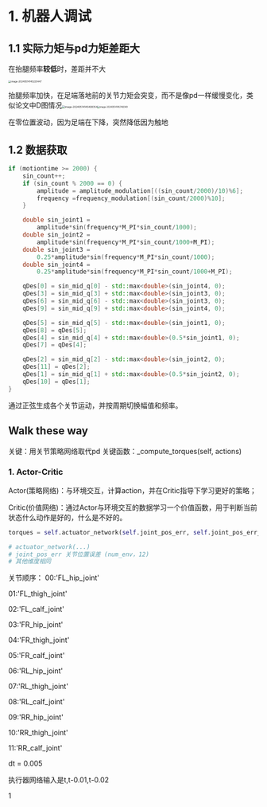 # 1. 机器人调试

## 1.1 实际力矩与pd力矩差距大

在抬腿频率**较低**时，差距并不大

<img src="https://typora-picture-01.oss-cn-shenzhen.aliyuncs.com/image/image-20240514145225447.png" alt="image-20240514145225447" style="zoom:33%;" />

抬腿频率加快，在足端落地前的关节力矩会突变，而不是像pd一样缓慢变化，类似论文中D图情况<img src="https://typora-picture-01.oss-cn-shenzhen.aliyuncs.com/image/image-20240514145408354.png" alt="image-20240514145408354" style="zoom: 35%;" /><img src="https://typora-picture-01.oss-cn-shenzhen.aliyuncs.com/image/image-20240514145748349.png" alt="image-20240514145748349" style="zoom:30%;" />

在零位置波动，因为足端在下降，突然降低因为触地

## 1.2 数据获取

```C++
if (motiontime >= 2000) {
    sin_count++;
    if (sin_count % 2000 == 0) {
        amplitude = amplitude_modulation[((sin_count/2000)/10)%6];
        frequency =frequency_modulation[(sin_count/2000)%10];
    }

    double sin_joint1 = 
    	amplitude*sin(frequency*M_PI*sin_count/1000);
    double sin_joint2 = 					
    	amplitude*sin(frequency*M_PI*sin_count/1000+M_PI);
    double sin_joint3 = 
    	0.25*amplitude*sin(frequency*M_PI*sin_count/1000);
    double sin_joint4 = 
    	0.25*amplitude*sin(frequency*M_PI*sin_count/1000+M_PI);

    qDes[0] = sin_mid_q[0] - std::max<double>(sin_joint4, 0);
    qDes[3] = sin_mid_q[3] + std::max<double>(sin_joint3, 0);
    qDes[6] = sin_mid_q[6] - std::max<double>(sin_joint3, 0);
    qDes[9] = sin_mid_q[9] + std::max<double>(sin_joint4, 0);

    qDes[5] = sin_mid_q[5] - std::max<double>(sin_joint1, 0);
    qDes[8] = qDes[5];
    qDes[4] = sin_mid_q[4] + std::max<double>(0.5*sin_joint1, 0);
    qDes[7] = qDes[4];

    qDes[2] = sin_mid_q[2] - std::max<double>(sin_joint2, 0);
    qDes[11] = qDes[2];
    qDes[1] = sin_mid_q[1] + std::max<double>(0.5*sin_joint2, 0);
    qDes[10] = qDes[1];
}
```

通过正弦生成各个关节运动，并按周期切换幅值和频率。

## Walk these way

关键：用关节策略网络取代pd  关键函数：\_compute_torques(self, actions)

### 1. Actor-Critic

Actor(策略网络)：与环境交互，计算action，并在Critic指导下学习更好的策略；

Critic(价值网络)：通过Actor与环境交互的数据学习一个价值函数，用于判断当前状态什么动作是好的，什么是不好的。

```python
torques = self.actuator_network(self.joint_pos_err, self.joint_pos_err_last, self.joint_pos_err_last_last,self.joint_vel, self.joint_vel_last, self.joint_vel_last_last)

# actuator_network(...) 
# joint_pos_err 关节位置误差 (num_env，12)
# 其他维度相同
```

关节顺序：
00:'FL_hip_joint'

01:'FL_thigh_joint'

02:'FL_calf_joint'

03:'FR_hip_joint'

04:'FR_thigh_joint'

05:'FR_calf_joint'

06:'RL_hip_joint'

07:'RL_thigh_joint'

08:'RL_calf_joint'

09:'RR_hip_joint'

10:'RR_thigh_joint'

11:'RR_calf_joint'				 







dt = 0.005 

执行器网络输入是t,t-0.01,t-0.02



1
